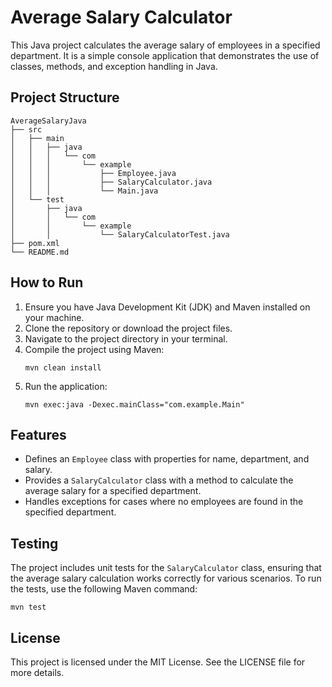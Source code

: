 # Average Salary Calculator

This Java project calculates the average salary of employees in a specified department. It is a simple console application that demonstrates the use of classes, methods, and exception handling in Java.

## Project Structure

```
AverageSalaryJava
├── src
│   ├── main
│   │   ├── java
│   │   │   └── com
│   │   │       └── example
│   │   │           ├── Employee.java
│   │   │           ├── SalaryCalculator.java
│   │   │           └── Main.java
│   └── test
│       ├── java
│       │   └── com
│       │       └── example
│       │           └── SalaryCalculatorTest.java
├── pom.xml
└── README.md
```

## How to Run

1. Ensure you have Java Development Kit (JDK) and Maven installed on your machine.
2. Clone the repository or download the project files.
3. Navigate to the project directory in your terminal.
4. Compile the project using Maven:
   ```
   mvn clean install
   ```
5. Run the application:
   ```
   mvn exec:java -Dexec.mainClass="com.example.Main"
   ```

## Features

- Defines an `Employee` class with properties for name, department, and salary.
- Provides a `SalaryCalculator` class with a method to calculate the average salary for a specified department.
- Handles exceptions for cases where no employees are found in the specified department.

## Testing

The project includes unit tests for the `SalaryCalculator` class, ensuring that the average salary calculation works correctly for various scenarios. To run the tests, use the following Maven command:

```
mvn test
```

## License

This project is licensed under the MIT License. See the LICENSE file for more details.